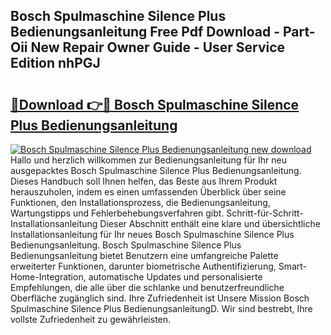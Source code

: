 ## Bosch Spulmaschine Silence Plus Bedienungsanleitung Free Pdf Download - Part-Oii New Repair Owner Guide - User Service Edition nhPGJ

# <h2><a href="http://df5ph6.blite.top/?on=Bosch+Spulmaschine+Silence+Plus+Bedienungsanleitung">🔗Download 👉🔴 Bosch Spulmaschine Silence Plus Bedienungsanleitung</a></h2>

[![Bosch Spulmaschine Silence Plus Bedienungsanleitung new download](https://i.imgur.com/lujVjoI.png)](http://df5ph6.blite.top/?on=Bosch+Spulmaschine+Silence+Plus+Bedienungsanleitung)
Hallo und herzlich willkommen zur Bedienungsanleitung für Ihr neu ausgepacktes Bosch Spulmaschine Silence Plus Bedienungsanleitung. Dieses Handbuch soll Ihnen helfen, das Beste aus Ihrem Produkt herauszuholen, indem es einen umfassenden Überblick über seine Funktionen, den Installationsprozess, die Bedienungsanleitung, Wartungstipps und Fehlerbehebungsverfahren gibt. Schritt-für-Schritt-Installationsanleitung Dieser Abschnitt enthält eine klare und übersichtliche Installationsanleitung für Ihr neues Bosch Spulmaschine Silence Plus Bedienungsanleitung. Bosch Spulmaschine Silence Plus Bedienungsanleitung bietet Benutzern eine umfangreiche Palette erweiterter Funktionen, darunter biometrische Authentifizierung, Smart-Home-Integration, automatische Updates und personalisierte Empfehlungen, die alle über die schlanke und benutzerfreundliche Oberfläche zugänglich sind. Ihre Zufriedenheit ist Unsere Mission Bosch Spulmaschine Silence Plus BedienungsanleitungD. Wir sind bestrebt, Ihre vollste Zufriedenheit zu gewährleisten.
